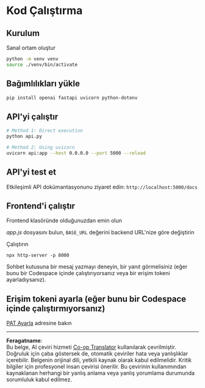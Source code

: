 <!--
CO_OP_TRANSLATOR_METADATA:
{
  "original_hash": "0aaa930f076f2d83cc872ad157f8ffd3",
  "translation_date": "2025-10-22T23:56:59+00:00",
  "source_file": "9-chat-project/solution/backend/python/README.md",
  "language_code": "tr"
}
-->
# Kod Çalıştırma

## Kurulum

Sanal ortam oluştur

```sh
python -m venv venv
source ./venv/bin/activate
```

## Bağımlılıkları yükle

```sh
pip install openai fastapi uvicorn python-dotenv
```

## API'yi çalıştır

```sh
# Method 1: Direct execution
python api.py

# Method 2: Using uvicorn
uvicorn api:app --host 0.0.0.0 --port 5000 --reload
```

## API'yi test et

Etkileşimli API dokümantasyonunu ziyaret edin: `http://localhost:5000/docs`

## Frontend'i çalıştır

Frontend klasöründe olduğunuzdan emin olun

*app.js* dosyasını bulun, `BASE_URL` değerini backend URL'nize göre değiştirin

Çalıştırın

```
npx http-server -p 8000
```

Sohbet kutusuna bir mesaj yazmayı deneyin, bir yanıt görmelisiniz (eğer bunu bir Codespace içinde çalıştırıyorsanız veya bir erişim tokeni ayarladıysanız).

## Erişim tokeni ayarla (eğer bunu bir Codespace içinde çalıştırmıyorsanız)

[PAT Ayarla](https://docs.github.com/en/authentication/keeping-your-account-and-data-secure/managing-your-personal-access-tokens) adresine bakın

---

**Feragatname**:  
Bu belge, AI çeviri hizmeti [Co-op Translator](https://github.com/Azure/co-op-translator) kullanılarak çevrilmiştir. Doğruluk için çaba göstersek de, otomatik çeviriler hata veya yanlışlıklar içerebilir. Belgenin orijinal dili, yetkili kaynak olarak kabul edilmelidir. Kritik bilgiler için profesyonel insan çevirisi önerilir. Bu çevirinin kullanımından kaynaklanan herhangi bir yanlış anlama veya yanlış yorumlama durumunda sorumluluk kabul edilmez.